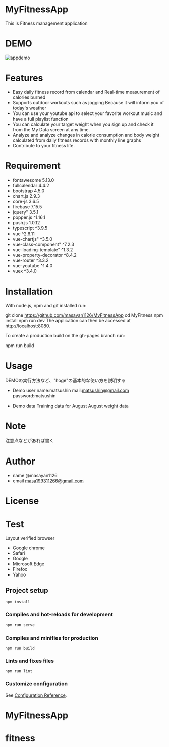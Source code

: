 # MyFitnessApp

This is Fitness management application

# DEMO

![appdemo](https://user-images.githubusercontent.com/67567293/89637092-a4f6c400-d8e4-11ea-92bd-0045bdb5e84b.gif)

# Features

- Easy daily fitness record from calendar and Real-time measurement of calories burned
- Supports outdoor workouts such as jogging Because it will inform you of today's weather
- You can use your youtube api to select your favorite workout music and have a full playlist function
- You can calculate your target weight when you sign up and check it from the My Data screen at any time.
- Analyze and analyze changes in calorie consumption and body weight calculated from daily fitness records with monthly line graphs
- Contribute to your fitness life.

# Requirement

- fontawesome 5.13.0
- fullcalendar 4.4.2
- bootstrap 4.5.0
- chart.js 2.9.3
- core-js 3.6.5
- firebase 7.15.5
- jquery" 3.5.1
- popper.js ^1.16.1
- push.js 1.0.12
- typescript ^3.9.5
- vue ^2.6.11
- vue-chartjs" ^3.5.0
- vue-class-component" ^7.2.3
- vue-loading-template" ^1.3.2
- vue-property-decorator ^8.4.2
- vue-router ^3.3.2
- vue-youtube ^1.4.0
- vuex ^3.4.0

# Installation

With node.js, npm and git installed run:

git clone https://github.com/masayan1126/MyFitnessApp
cd MyFitness
npm install
npm run dev
The application can then be accessed at http://localhost:8080.

To create a production build on the gh-pages branch run:

npm run build

# Usage

DEMOの実行方法など、"hoge"の基本的な使い方を説明する

- Demo user
name:matsushin
mail:matsushin@gmail.com
password:matsushin

- Demo data
Training data for August
August weight data

# Note

注意点などがあれば書く

# Author
- name
@masayan1126
- email
masa199311266@gmail.com

# License


# Test

Layout verified browser
- Google chrome
- Safari
- Google
- Microsoft Edge
- Firefox 
- Yahoo

## Project setup
```
npm install
```

### Compiles and hot-reloads for development
```
npm run serve
```

### Compiles and minifies for production
```
npm run build
```

### Lints and fixes files
```
npm run lint
```

### Customize configuration
See [Configuration Reference](https://cli.vuejs.org/config/).
# MyFitnessApp
# fitness
